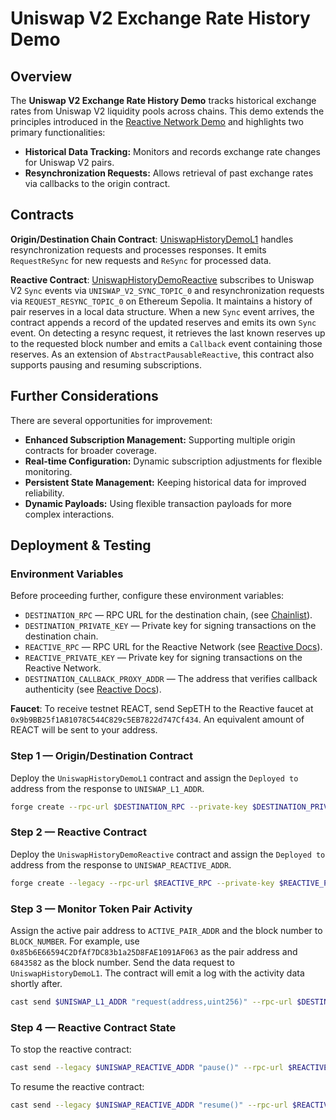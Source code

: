 # Uniswap V2 Exchange Rate History Demo

## Overview

The **Uniswap V2 Exchange Rate History Demo** tracks historical exchange rates from Uniswap V2 liquidity pools across chains. This demo extends the principles introduced in the [Reactive Network Demo](https://github.com/Reactive-Network/reactive-smart-contract-demos/tree/main/src/demos/basic) and highlights two primary functionalities:

- **Historical Data Tracking:** Monitors and records exchange rate changes for Uniswap V2 pairs.
- **Resynchronization Requests:** Allows retrieval of past exchange rates via callbacks to the origin contract.

## Contracts

**Origin/Destination Chain Contract**: [UniswapHistoryDemoL1](https://github.com/Reactive-Network/reactive-smart-contract-demos/blob/main/src/demos/uniswap-v2-history/UniswapHistoryDemoL1.sol) handles resynchronization requests and processes responses. It emits `RequestReSync` for new requests and `ReSync` for processed data.

**Reactive Contract**: [UniswapHistoryDemoReactive](https://github.com/Reactive-Network/reactive-smart-contract-demos/blob/main/src/demos/uniswap-v2-history/UniswapHistoryDemoReactive.sol) subscribes to Uniswap V2 `Sync` events via `UNISWAP_V2_SYNC_TOPIC_0` and resynchronization requests via `REQUEST_RESYNC_TOPIC_0` on Ethereum Sepolia. It maintains a history of pair reserves in a local data structure. When a new `Sync` event arrives, the contract appends a record of the updated reserves and emits its own `Sync` event. On detecting a resync request, it retrieves the last known reserves up to the requested block number and emits a `Callback` event containing those reserves. As an extension of `AbstractPausableReactive`, this contract also supports pausing and resuming subscriptions.

## Further Considerations

There are several opportunities for improvement:

- **Enhanced Subscription Management:** Supporting multiple origin contracts for broader coverage.
- **Real-time Configuration:** Dynamic subscription adjustments for flexible monitoring.
- **Persistent State Management:** Keeping historical data for improved reliability.
- **Dynamic Payloads:** Using flexible transaction payloads for more complex interactions.

## Deployment & Testing

### Environment Variables

Before proceeding further, configure these environment variables:

* `DESTINATION_RPC` — RPC URL for the destination chain, (see [Chainlist](https://chainlist.org)).
* `DESTINATION_PRIVATE_KEY` — Private key for signing transactions on the destination chain.
* `REACTIVE_RPC` — RPC URL for the Reactive Network (see [Reactive Docs](https://dev.reactive.network/reactive-mainnet)).
* `REACTIVE_PRIVATE_KEY` — Private key for signing transactions on the Reactive Network.
* `DESTINATION_CALLBACK_PROXY_ADDR` — The address that verifies callback authenticity (see [Reactive Docs](https://dev.reactive.network/origins-and-destinations#callback-proxy-address)).

**Faucet**: To receive testnet REACT, send SepETH to the Reactive faucet at `0x9b9BB25f1A81078C544C829c5EB7822d747Cf434`. An equivalent amount of REACT will be sent to your address.

### Step 1 — Origin/Destination Contract

Deploy the `UniswapHistoryDemoL1` contract and assign the `Deployed to` address from the response to `UNISWAP_L1_ADDR`.

```bash
forge create --rpc-url $DESTINATION_RPC --private-key $DESTINATION_PRIVATE_KEY src/demos/uniswap-v2-history/UniswapHistoryDemoL1.sol:UniswapHistoryDemoL1 --value 0.1ether --constructor-args $DESTINATION_CALLBACK_PROXY_ADDR
```

### Step 2 — Reactive Contract

Deploy the `UniswapHistoryDemoReactive` contract and assign the `Deployed to` address from the response to `UNISWAP_REACTIVE_ADDR`.

```bash
forge create --legacy --rpc-url $REACTIVE_RPC --private-key $REACTIVE_PRIVATE_KEY src/demos/uniswap-v2-history/UniswapHistoryDemoReactive.sol:UniswapHistoryDemoReactive --value 0.1ether --constructor-args $UNISWAP_L1_ADDR
```

### Step 3 — Monitor Token Pair Activity

Assign the active pair address to `ACTIVE_PAIR_ADDR` and the block number to `BLOCK_NUMBER`. For example, use `0x85b6E66594C2DfAf7DC83b1a25D8FAE1091AF063` as the pair address and `6843582` as the block number. Send the data request to `UniswapHistoryDemoL1`. The contract will emit a log with the activity data shortly after.

```bash
cast send $UNISWAP_L1_ADDR "request(address,uint256)" --rpc-url $DESTINATION_RPC --private-key $DESTINATION_PRIVATE_KEY 0x85b6E66594C2DfAf7DC83b1a25D8FAE1091AF063 6843582
```

### Step 4 — Reactive Contract State

To stop the reactive contract:

```bash
cast send --legacy $UNISWAP_REACTIVE_ADDR "pause()" --rpc-url $REACTIVE_RPC --private-key $REACTIVE_PRIVATE_KEY
```

To resume the reactive contract:

```bash
cast send --legacy $UNISWAP_REACTIVE_ADDR "resume()" --rpc-url $REACTIVE_RPC --private-key $REACTIVE_PRIVATE_KEY
```
